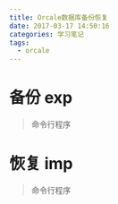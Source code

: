 ```yaml
---
title: Orcale数据库备份恢复
date: 2017-03-17 14:50:16
categories: 学习笔记
tags:
  - orcale
---
```


# 备份 **exp**
> 命令行程序

# 恢复 **imp**
> 命令行程序
